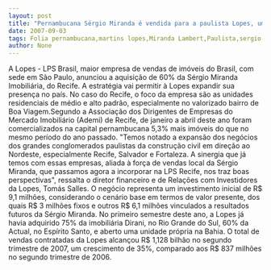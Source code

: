 ```yaml
---
layout: post
title: "Pernambucana Sérgio Miranda é vendida para a paulista Lopes, uma das maiores imobiliárias do País"
date: 2007-09-03
tags: Folia pernambucana,martins lopes,Miranda Lambert,Paulista,sergio
author: None
---
```

A Lopes - LPS Brasil, maior empresa de vendas de im&oacute;veis do Brasil, com sede em S&atilde;o Paulo, anunciou a aquisi&ccedil;&atilde;o de 60% da S&eacute;rgio Miranda Imobili&aacute;ria, do Recife. A estrat&eacute;gia vai permitir &agrave; Lopes expandir sua presen&ccedil;a no pa&iacute;s. 
No caso do Recife, o foco da empresa s&atilde;o as unidades residenciais de m&eacute;dio e alto padr&atilde;o, especialmente no valorizado bairro de Boa Viagem.Segundo a Associa&ccedil;&atilde;o dos Dirigentes de Empresas do Mercado Imobili&aacute;rio (Ademi) de Recife, de janeiro a abril deste ano foram comercializados na capital pernambucana 5,3% mais im&oacute;veis do que no mesmo per&iacute;odo do ano passado. 
&quot;Temos notado a expans&atilde;o dos neg&oacute;cios dos grandes conglomerados paulistas da constru&ccedil;&atilde;o civil em dire&ccedil;&atilde;o ao Nordeste, especialmente Recife, Salvador e Fortaleza. A sinergia que j&aacute; temos com essas empresas, aliada &agrave; for&ccedil;a de vendas local da S&eacute;rgio Miranda, que passamos agora a incorporar na LPS Recife, nos traz boas perspectivas&quot;, ressalta o diretor financeiro e de Rela&ccedil;&otilde;es com Investidores da Lopes, Tom&aacute;s Salles. 
O neg&oacute;cio representa um investimento inicial de R$ 9,1 milh&otilde;es, considerando o cen&aacute;rio base em termos de valor presente, dos quais R$ 3 milh&otilde;es fixos e outros R$ 6,1 milh&otilde;es vinculados a resultados futuros da S&eacute;rgio Miranda. 
No primeiro semestre deste ano, a Lopes j&aacute; havia adquirido 75% da imobili&aacute;ria Dirani, no Rio Grande do Sul, 60% da Actual, no Esp&iacute;rito Santo, e aberto uma unidade pr&oacute;pria na Bahia. 
O total de vendas contratadas da Lopes alcan&ccedil;ou R$ 1,128 bilh&atilde;o no segundo trimestre de 2007, um crescimento de 35%, comparado aos R$ 837 milh&otilde;es no segundo trimestre de 2006. 
 